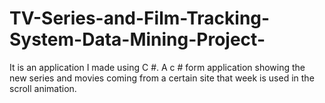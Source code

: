 # TV-Series-and-Film-Tracking-System-Data-Mining-Project-
It is an application I made using C #. A c # form application showing the new series and movies coming from a certain site that week is used in the scroll animation.
